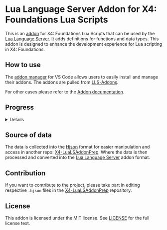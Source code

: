 # Lua Language Server Addon for X4: Foundations Lua Scripts

This is an [addon](https://luals.github.io/wiki/addons/) for X4: Foundations Lua Scripts that can be used by the [Lua Language Server](https://luals.github.io/). It adds definitions for functions and data types.
This addon is designed to enhance the development experience for Lua scripting in X4: Foundations.

## How to use

The [addon manager](https://luals.github.io/wiki/addons/#addon-manager) for VS Code allows users to easily install and manage their addons. The addons are pulled from [LLS-Addons](https://github.com/LuaLS/LLS-Addons).

For other cases please refer to the [Addon documentation](https://github.com/LuaLS/lua-language-server/wiki/Addons).

## Progress

<details>

- [x] Get data from the [X Wiki](https://wiki.egosoft.com:1337/X%20Rebirth%20Wiki/Modding%20support/UI%20Modding%20support/Lua%20function%20overview/)
- [x] Parse the data
- [ ] Reconciliation of the data from Wiki
- [x] Add data from an extracted Lua files for ffi/C functions and data types
- [ ] Enrichment of the data from the extracted Lua files
- [x] Add data from the extracted Lua files for the Helper functions
- [ ] Enrichment of the data for the Helper functions
- [x] Add data from the extracted Lua files for the Globally Exposed functions via `AddGlobalAccess`.
- [ ] Reconciliation and enrichment of the Globally Exposed functions
- [x] Detection of the undocumented functions
- [ ] Reconciliation and enrichment of the undocumented functions

</details>

## Source of data

The data is collected into the [Hjson](https://hjson.github.io/) format for easier manipulation and access in another repo: [X4-LuaLSAddonPrep](https://github.com/chemodun/X4-LuaLSAddonPrep).
Where the data is then processed and converted into the [Lua Language Server](https://luals.github.io/) addon format.

## Contribution

If you want to contribute to the project, please take part in editing respective `.hjson` files in the [X4-LuaLSAddonPrep](https://github.com/chemodun/X4-LuaLSAddonPrep) repository.

## License

This addon is licensed under the MIT license.
See [LICENSE](LICENSE) for the full license text.

